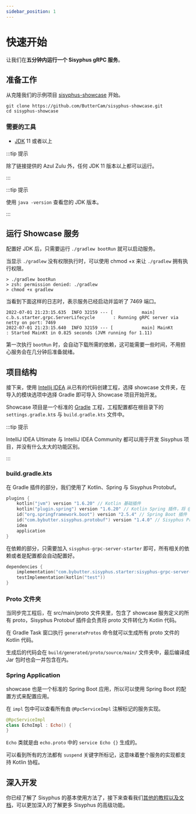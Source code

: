 ```yaml
---
sidebar_position: 1
---
```


# 快速开始

让我们在**五分钟内运行一个 Sisyphus gRPC 服务**。

## 准备工作

从克隆我们的示例项目 [sisyphus-showcase](https://github.com/ButterCam/sisyphus-showcase) 开始。

```shell
git clone https://github.com/ButterCam/sisyphus-showcase.git
cd sisyphus-showcase
```

### 需要的工具

- [JDK](https://www.azul.com/downloads/?package=jdk#download-openjdk) 11 或者以上

:::tip 提示

除了链接提供的 Azul Zulu 外，任何 JDK 11 版本以上都可以运行。

:::

:::tip 提示

使用 `java -version` 查看您的 JDK 版本。

:::

## 运行 Showcase 服务

配置好 JDK 后，只需要运行 `./gradlew bootRun` 就可以启动服务。

当显示 `./gradlew` 没有权限执行时，可以使用 chmod +x 来让 `./gradlew` 拥有执行权限。

```shell
> ./gradlew bootRun
> zsh: permission denied: ./gradlew
> chmod +x gradlew
```

当看到下面这样的日志时，表示服务已经启动并监听了 7469 端口。

```log
2022-07-01 21:23:15.635  INFO 32159 --- [           main] c.b.s.starter.grpc.ServerLifecycle       : Running gRPC server via netty on port: 7469
2022-07-01 21:23:15.640  INFO 32159 --- [           main] MainKt                                   : Started MainKt in 0.825 seconds (JVM running for 1.11)
```

第一次执行 `bootRun` 时，会自动下载所需的依赖，这可能需要一些时间，不用担心服务会在几分钟后准备就绪。

## 项目结构

接下来，使用 [Intellij IDEA](https://www.jetbrains.com/idea/download/) 从已有的代码创建工程，选择 showcase 文件夹，在导入的模块选项中选择 Gradle 即可导入 Showcase 项目开始开发。

Showcase 项目是一个标准的 [Gradle](https://gradle.org/) 工程，工程配置都在根目录下的 `settings.gradle.kt`s 与 `build.gradle.kts` 文件中。

:::tip 提示

IntelliJ IDEA Ultimate 与 IntelliJ IDEA Community 都可以用于开发 Sisyphus 项目，并没有什么太大的功能区别。

:::

### build.gradle.kts

在 Gradle 插件的部分，我们使用了 Kotlin、Spring 与 Sisyphus Protobuf。

```kotlin
plugins {
    kotlin("jvm") version "1.6.20" // Kotlin 基础插件
    kotlin("plugin.spring") version "1.6.20" // Kotlin Spring 插件，将 @Configuration，@Service 等自动标记为 open
    id("org.springframework.boot") version "2.5.4" // Spring Boot 插件
    id("com.bybutter.sisyphus.protobuf") version "1.4.0" // Sisyphus Protobuf 插件
    idea
    application
}
```

在依赖的部分，只需要加入 `sisyphus-grpc-server-starter` 即可，所有相关的依赖或者是配置都会自动配置好。

```kotlin
dependencies {
    implementation("com.bybutter.sisyphus.starter:sisyphus-grpc-server-starter:1.4.0")
    testImplementation(kotlin("test"))
}
```

### Proto 文件夹

当同步完工程后，在 src/main/proto 文件夹里，包含了 showcase 服务定义的所有 proto，Sisyphus Protobuf 插件会负责将 proto 文件转化为 Kotlin 代码。

在 Gradle Task 窗口执行 `generateProtos` 命令就可以生成所有 proto 文件的 Kotlin 代码。

生成后的代码会在 `build/generated/proto/source/main/` 文件夹中，最后编译成 Jar 包时也会一并包含在内。

### Spring Application

showcase 也是一个标准的 Spring Boot 应用，所以可以使用 Spring Boot 的配置方式来配置应用。

在 `impl` 包中可以查看所有由 `@RpcServiceImpl` 注解标记的服务实现。

```kotlin
@RpcServiceImpl
class EchoImpl : Echo() {
}
```

`Echo` 类就是由 `echo.proto` 中的 `service Echo {}` 生成的。

可以看到所有的方法都有 `suspend` 关键字所标记，这意味着整个服务的实现都支持 Kotlin 协程。

## 深入开发

你已经了解了 Sisyphus 的基本使用方法了，接下来查看我们[其他的教程以及文档](/docs/category/教程---基础)，可以更加深入的了解更多 Sisyphus 的高级功能。